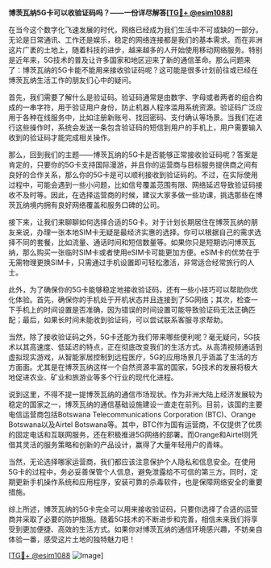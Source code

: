 **博茨瓦纳5G卡可以收验证码吗？——一份详尽解答[[TG💪+ @esim1088](https://t.me/s/esim1088)]**

在当今这个数字化飞速发展的时代，网络已经成为我们生活中不可或缺的一部分。无论是日常通讯、工作还是娱乐，稳定的网络连接都是我们的基本需求。而在非洲这片广袤的土地上，随着科技的进步，越来越多的人开始使用移动网络服务。特别是近年来，5G技术的普及让许多国家和地区迎来了新的通信革命。那么问题来了：博茨瓦纳的5G卡能不能用来接收验证码呢？这可能是很多计划前往或已经在博茨瓦纳生活工作的朋友们心中的疑问。

首先，我们需要了解什么是验证码。验证码通常是由数字、字母或者两者的组合构成的一串字符，用于验证用户身份，防止机器人程序滥用系统资源。验证码广泛应用于各种在线服务中，比如注册新账号、找回密码、支付确认等场景。当我们在进行这些操作时，系统会发送一条包含验证码的短信到用户的手机上，用户需要输入收到的验证码才能完成相关操作。

那么，回到我们的主题——博茨瓦纳的5G卡是否能够正常接收验证码呢？答案是肯定的，只要你的5G卡支持国际漫游，并且你的运营商与目标服务提供商之间有良好的合作关系，那么你的5G卡是可以顺利接收到验证码的。不过，在实际使用过程中，可能会遇到一些小问题，比如信号覆盖范围有限、网络延迟导致验证码接收不及时等。因此，在选择运营商的时候，建议大家多做一些功课，挑选那些在博茨瓦纳境内拥有良好网络覆盖和服务口碑的公司。

接下来，让我们来聊聊如何选择合适的5G卡。对于计划长期居住在博茨瓦纳的朋友来说，办理一张本地SIM卡无疑是最经济实惠的选择。你可以根据自己的需求选择不同的套餐，比如流量、通话时间和短信数量等。如果你只是短期访问博茨瓦纳，那么购买一张临时SIM卡或者使用eSIM卡可能更加方便。eSIM卡的优势在于无需物理更换SIM卡，只需通过手机设置即可轻松激活，非常适合经常旅行的人士。

此外，为了确保你的5G卡能够稳定地接收验证码，还有一些小技巧可以帮助你优化体验。首先，确保你的手机处于开机状态并且连接到了5G网络；其次，检查一下手机上的时间设置是否准确，因为错误的时间设置可能导致验证码无法正确匹配；最后，如果长时间未能收到验证码，可以尝试联系客服寻求帮助。

当然，除了接收验证码之外，5G卡还能为我们带来哪些便利呢？毫无疑问，5G技术以其高速度、低延迟的特点，正在彻底改变我们的生活方式。从高清视频通话到虚拟现实游戏，从智能家居控制到远程医疗，5G的应用场景几乎涵盖了生活的方方面面。尤其是在博茨瓦纳这样一个自然资源丰富的国家，5G技术的发展将极大地促进农业、矿业和旅游业等多个行业的现代化进程。

说到这里，不得不提一提博茨瓦纳的通信市场现状。作为非洲大陆上经济发展较为稳定的国家之一，博茨瓦纳的通信基础设施建设一直走在前列。目前，该国的主要电信运营商包括Botswana Telecommunications Corporation (BTC)、Orange Botswana以及Airtel Botswana等。其中，BTC作为国有运营商，不仅提供了优质的固定电话和互联网服务，还在积极推进5G网络的部署。而Orange和Airtel则凭借其灵活的服务策略和创新的产品设计，赢得了大量年轻用户的青睐。

当然，无论选择哪家运营商，我们都应该注意保护个人隐私和信息安全。在使用5G卡的过程中，务必妥善保管个人信息，避免泄露给不可信的第三方。同时，定期更新手机操作系统和应用程序，安装可靠的杀毒软件，也是保障网络安全的重要措施。

综上所述，博茨瓦纳的5G卡完全可以用来接收验证码，只要你选择了合适的运营商并采取了必要的防护措施。随着5G技术的不断进步和完善，相信未来我们将享受到更加便捷、高效的生活方式。如果你对博茨瓦纳的通信环境感兴趣，不妨亲自体验一番，感受这片土地的独特魅力吧！

[[TG💪+ @esim1088](https://t.me/s/esim1088) ![Image](https://i.postimg.cc/4NQfJmqS/Snipaste-2025-05-13-00-14-12.png)]